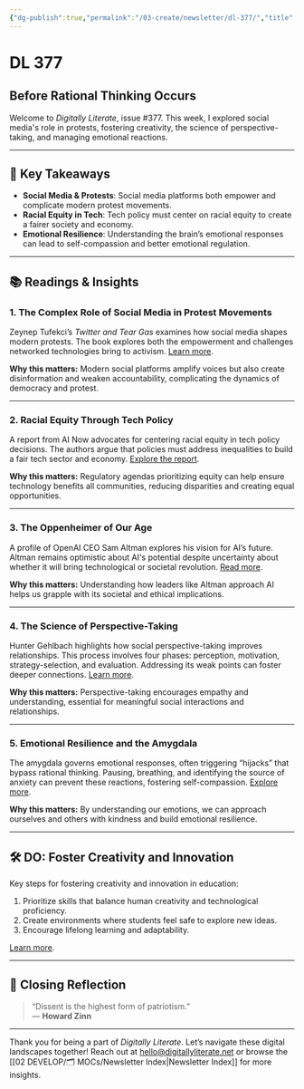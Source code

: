 ```yaml
---
{"dg-publish":true,"permalink":"/03-create/newsletter/dl-377/","title":"Before Rational Thinking Occurs","tags":["social-media","education","tech-policy","mental-health"]}
---
```



# DL 377

## Before Rational Thinking Occurs

Welcome to _Digitally Literate_, issue #377. This week, I explored social media's role in protests, fostering creativity, the science of perspective-taking, and managing emotional reactions.

---

## 🔖 Key Takeaways
- **Social Media & Protests**: Social media platforms both empower and complicate modern protest movements.
- **Racial Equity in Tech**: Tech policy must center on racial equity to create a fairer society and economy.
- **Emotional Resilience**: Understanding the brain’s emotional responses can lead to self-compassion and better emotional regulation.

---

## 📚 Readings & Insights

### 1. **The Complex Role of Social Media in Protest Movements**
Zeynep Tufekci’s _Twitter and Tear Gas_ examines how social media shapes modern protests. The book explores both the empowerment and challenges networked technologies bring to activism. [Learn more](https://wiobyrne.com/twitter-and-tear-gas/).

**Why this matters:** Modern social platforms amplify voices but also create disinformation and weaken accountability, complicating the dynamics of democracy and protest.

---

### 2. **Racial Equity Through Tech Policy**
A report from AI Now advocates for centering racial equity in tech policy decisions. The authors argue that policies must address inequalities to build a fair tech sector and economy. [Explore the report](https://ainowinstitute.org/racial-equity-report).

**Why this matters:** Regulatory agendas prioritizing equity can help ensure technology benefits all communities, reducing disparities and creating equal opportunities.

---

### 3. **The Oppenheimer of Our Age**
A profile of OpenAI CEO Sam Altman explores his vision for AI’s future. Altman remains optimistic about AI's potential despite uncertainty about whether it will bring technological or societal revolution. [Read more](https://nymag.com/intelligencer/article/sam-altman-ai-profile.html).

**Why this matters:** Understanding how leaders like Altman approach AI helps us grapple with its societal and ethical implications.

---

### 4. **The Science of Perspective-Taking**
Hunter Gehlbach highlights how social perspective-taking improves relationships. This process involves four phases: perception, motivation, strategy-selection, and evaluation. Addressing its weak points can foster deeper connections. [Learn more](https://www.psychologytoday.com/us/articles/improving-perspective-taking).

**Why this matters:** Perspective-taking encourages empathy and understanding, essential for meaningful social interactions and relationships.

---

### 5. **Emotional Resilience and the Amygdala**
The amygdala governs emotional responses, often triggering “hijacks” that bypass rational thinking. Pausing, breathing, and identifying the source of anxiety can prevent these reactions, fostering self-compassion. [Explore more](https://wiobyrne.com/emotional-resilience/).

**Why this matters:** By understanding our emotions, we can approach ourselves and others with kindness and build emotional resilience.

---

## 🛠️ DO: Foster Creativity and Innovation
Key steps for fostering creativity and innovation in education:
1. Prioritize skills that balance human creativity and technological proficiency.
2. Create environments where students feel safe to explore new ideas.
3. Encourage lifelong learning and adaptability.

[Learn more](https://ohiostate.centerforlearningandinnovation.com/fostering-creativity).

---

## 🌟 Closing Reflection

> “Dissent is the highest form of patriotism.”  
> — **Howard Zinn**

---

Thank you for being a part of _Digitally Literate_. Let’s navigate these digital landscapes together! Reach out at hello@digitallyliterate.net or browse the [[02 DEVELOP/🗂️ MOCs/Newsletter Index\|Newsletter Index]] for more insights.
